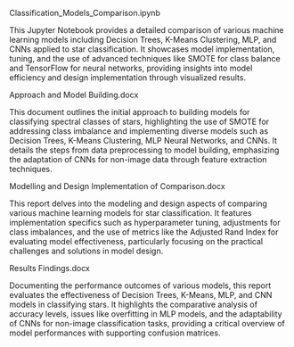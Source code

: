 Classification_Models_Comparison.ipynb

This Jupyter Notebook provides a detailed comparison of various machine learning models including Decision Trees, K-Means Clustering, MLP, and CNNs applied to star classification. It showcases model implementation, tuning, and the use of advanced techniques like SMOTE for class balance and TensorFlow for neural networks, providing insights into model efficiency and design implementation through visualized results.

Approach and Model Building.docx

This document outlines the initial approach to building models for classifying spectral classes of stars, highlighting the use of SMOTE for addressing class imbalance and implementing diverse models such as Decision Trees, K-Means Clustering, MLP Neural Networks, and CNNs. It details the steps from data preprocessing to model building, emphasizing the adaptation of CNNs for non-image data through feature extraction techniques.

Modelling and Design Implementation of Comparison.docx

This report delves into the modeling and design aspects of comparing various machine learning models for star classification. It features implementation specifics such as hyperparameter tuning, adjustments for class imbalances, and the use of metrics like the Adjusted Rand Index for evaluating model effectiveness, particularly focusing on the practical challenges and solutions in model design.

Results Findings.docx

Documenting the performance outcomes of various models, this report evaluates the effectiveness of Decision Trees, K-Means, MLP, and CNN models in classifying stars. It highlights the comparative analysis of accuracy levels, issues like overfitting in MLP models, and the adaptability of CNNs for non-image classification tasks, providing a critical overview of model performances with supporting confusion matrices.
